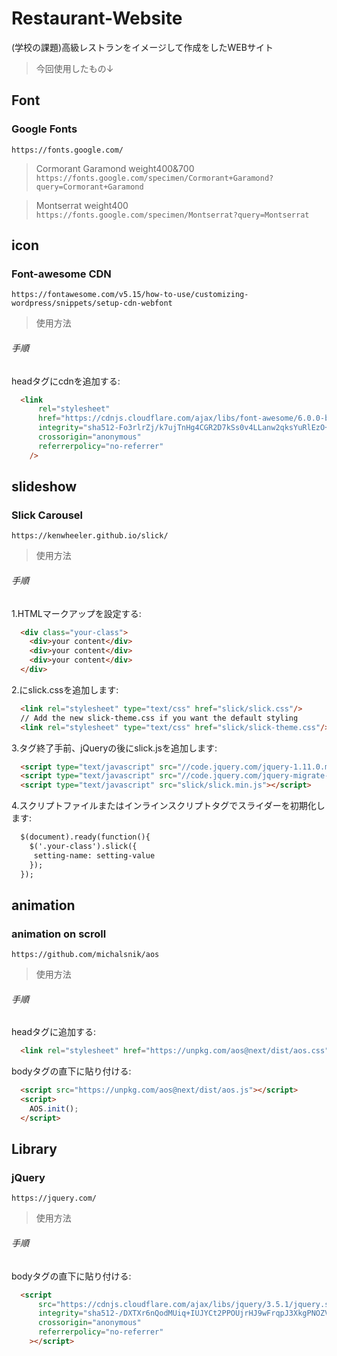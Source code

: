 # Restaurant-Website
(学校の課題)高級レストランをイメージして作成をしたWEBサイト

> 今回使用したもの↓

## Font
### Google Fonts
`https://fonts.google.com/`

> Cormorant Garamond weight400&700
`https://fonts.google.com/specimen/Cormorant+Garamond?query=Cormorant+Garamond`

> Montserrat weight400
`https://fonts.google.com/specimen/Montserrat?query=Montserrat`

## icon
### Font-awesome CDN
`https://fontawesome.com/v5.15/how-to-use/customizing-wordpress/snippets/setup-cdn-webfont`

> 使用方法

###### 手順
headタグにcdnを追加する:

```html
  <link
      rel="stylesheet"
      href="https://cdnjs.cloudflare.com/ajax/libs/font-awesome/6.0.0-beta3/css/all.min.css"
      integrity="sha512-Fo3rlrZj/k7ujTnHg4CGR2D7kSs0v4LLanw2qksYuRlEzO+tcaEPQogQ0KaoGN26/zrn20ImR1DfuLWnOo7aBA=="
      crossorigin="anonymous"
      referrerpolicy="no-referrer"
    />
```

## slideshow
### Slick Carousel
`https://kenwheeler.github.io/slick/`

> 使用方法

###### 手順
1.HTMLマークアップを設定する:
```html
  <div class="your-class">
    <div>your content</div>
    <div>your content</div>
    <div>your content</div>
  </div>
```
2.<head>にslick.cssを追加します:

```html
  <link rel="stylesheet" type="text/css" href="slick/slick.css"/>
  // Add the new slick-theme.css if you want the default styling
  <link rel="stylesheet" type="text/css" href="slick/slick-theme.css"/>
```
3.<body>タグ終了手前、jQueryの後にslick.jsを追加します:

```html
  <script type="text/javascript" src="//code.jquery.com/jquery-1.11.0.min.js"></script>
  <script type="text/javascript" src="//code.jquery.com/jquery-migrate-1.2.1.min.js"></script>
  <script type="text/javascript" src="slick/slick.min.js"></script>
```
4.スクリプトファイルまたはインラインスクリプトタグでスライダーを初期化します:

```html
  $(document).ready(function(){
    $('.your-class').slick({
     setting-name: setting-value
    });
  });
```

## animation
### animation on scroll
`https://github.com/michalsnik/aos`

> 使用方法

###### 手順
headタグに追加する:

```html
  <link rel="stylesheet" href="https://unpkg.com/aos@next/dist/aos.css" />
```

bodyタグの直下に貼り付ける:
```html
  <script src="https://unpkg.com/aos@next/dist/aos.js"></script>
  <script>
    AOS.init();
  </script>
```

## Library
### jQuery
`https://jquery.com/`

> 使用方法

###### 手順
bodyタグの直下に貼り付ける:

```html
  <script
      src="https://cdnjs.cloudflare.com/ajax/libs/jquery/3.5.1/jquery.slim.min.js"
      integrity="sha512-/DXTXr6nQodMUiq+IUJYCt2PPOUjrHJ9wFrqpJ3XkgPNOZVfMok7cRw6CSxyCQxXn6ozlESsSh1/sMCTF1rL/g=="
      crossorigin="anonymous"
      referrerpolicy="no-referrer"
    ></script>
```
